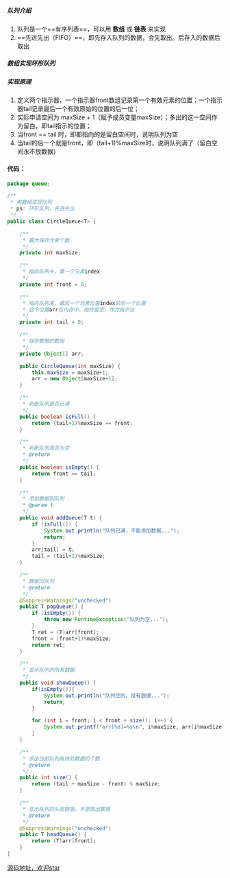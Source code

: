 ##### 队列介绍

1. 队列是一个==有序列表==，可以用 **数组** 或 **链表** 来实现
2. ==先进先出（FIFO）==，即先存入队列的数据，会先取出。后存入的数据后取出



##### 数组实现环形队列

##### 实现原理

1. 定义两个指示器，一个指示器front数组记录第一个有效元素的位置；一个指示器tail记录最后一个有效原始的位置的后一位；
2. 实际申请空间为 maxSize + 1（赋予成员变量maxSize）；多出的这一空间作为留白，即tail指示的位置；
3. 当front == tail 时，即都指向的是留白空间时，说明队列为空
4. 当tail的后一个就是front，即（tail+1)%maxSize时，说明队列满了（留白空间永不放数据）

#### 代码：

```java
package queue;

/**
 * 用数组实现队列
 * ps: 环形队列，先进先出
 */
public class CircleQueue<T> {

    /**
     * 最大保存元素个数
     */
    private int maxSize;

    /**
     * 指向队列头，第一个元素index
     */
    private int front = 0;

    /**
     * 指向队列尾，最后一个元素位置index的后一个位置
     * 这个位置arr在内存中，始终留空，作为指示位
     */
    private int tail = 0;

    /**
     * 保存数据的数组
     */
    private Object[] arr;

    public CircleQueue(int maxSize) {
        this.maxSize = maxSize+1;
        arr = new Object[maxSize+1];
    }

    /**
     * 判断队列是否已满
     */
    public boolean isFull() {
        return (tail+1)%maxSize == front;
    }

    /**
     * 判断队列是否为空
     * @return
     */
    public boolean isEmpty() {
        return front == tail;
    }

    /**
     * 添加数据到队列
     * @param t
     */
    public void addQueue(T t) {
        if (isFull()) {
            System.out.println("队列已满，不能添加数据...");
            return;
        }
        arr[tail] = t;
        tail = (tail+1)%maxSize;
    }

    /**
     * 数据出队列
     * @return
     */
    @SuppressWarnings("unchecked")
    public T popQueue() {
        if (isEmpty()) {
            throw new RuntimeException("队列为空...");
        }
        T ret = (T)arr[front];
        front = (front+1)%maxSize;
        return ret;
    }

    /**
     * 显示队列的所有数据
     */
    public void showQueue() {
        if(isEmpty()){
            System.out.println("队列空的，没有数据...");
            return;
        }

        for (int i = front; i < front + size(); i++) {
            System.out.printf("arr[%d]=%s\n", i%maxSize, arr[i%maxSize].toString());
        }
    }

    /**
     * 求出当前队列有效的数据的个数
     * @return
     */
    public int size() {
        return (tail + maxSize - front) % maxSize;
    }

    /**
     * 显示队列的头部数据，不是取出数据
     * @return
     */
    @SuppressWarnings("unchecked")
    public T headQueue() {
        return (T)arr[front];
    }
}

```





[源码地址，欢迎star](https://github.com/ZhongJinHacker/DataStructureAndAlgorithm)